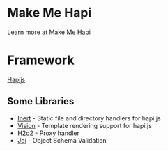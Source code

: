 # Make Me Hapi
Learn more at [Make Me Hapi](https://github.com/hapijs/makemehapi)

# Framework
[Hapijs](https://github.com/hapijs/hapi)

## Some Libraries
* [Inert](https://github.com/hapijs/inert) - Static file and directory handlers for hapi.js
* [Vision](https://github.com/hapijs/vision) - Template rendering support for hapi.js
* [H2o2](https://github.com/hapijs/h2o2) - Proxy handler
* [Joi](https://github.com/hapijs/joi) - Object Schema Validation
 